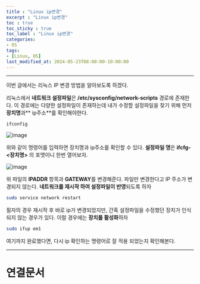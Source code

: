 ```yaml
---
title : "Linux ip변경"
excerpt : "Linux ip변경"
toc : true
toc_sticky : true
toc_label : "Linux ip변경"
categories:
- OS
tags:
- [Linux, OS]
last_modified_at: 2024-05-23T08:00:00-10:00:00
---
```

  
---
  
 이번 글에서는 리눅스 IP 변경 방법을 알아보도록 하겠다.

 리눅스에서 **네트워크 설정파일**은 **/etc/sysconfig/network-scripts** 경로에 존재한다. 이 경로에는 다양한 설정파일이 존재하는데 내가 수정할 설정파일을 찾기 위해 먼저 **장치명**과** ip주소**를 확인해야한다.
  
```bash
ifconfig
```
  
![image](../../assets/images/ifconfig%202.png)

 위와 같이 명령어를 입력하면 장치명과 ip주소를 확인할 수 있다. **설정파일 명**은 **ifcfg-<장치명>** 의 포맷이니 한번 열어보자.
  
![image](../../assets/images/LinuxNetworkConfig.png)

 위 파일의 **IPADDR** 항목과 **GATEWAY**를 변경해준다. 파일만 변경한다고 IP 주소가 변경되지 않는다. **네트워크를 재시작 하여 설정파일이 반영**되도록 하자
  
```bash
sudo service network restart
```

 필자의 경우 재시작 후 바로 ip가 변경되었지만, 간혹 설정파일을 수정했던 장치가 인식되지 않는 경우가 있다. 이럴 경우에는 **장치를 활성화**하자
  
```bash
sudo ifup em1
```

 여기까지 완료했다면, 다시 ip 확인하는 명령어로 잘 적용 되었는지 확인해본다.

---
  
# 연결문서
